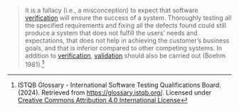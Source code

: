 > It is a fallacy (i.e., a misconception) to expect that software [verification](Verification.md) will ensure the success of a system. Thoroughly testing all the specified requirements and fixing all the defects found could still produce a system that does not fulfill the users’ needs and expectations, that does not help in achieving the customer’s business goals, and that is inferior compared to other competing systems. In addition to [verification](Verification.md), [validation](Validation.md) should also be carried out (Boehm 1981).[^1]

[^1]: ISTQB Glossary - International Software Testing Qualifications Board. (2024). Retrieved from https://glossary.istqb.org/. Licensed under [Creative Commons Attribution 4.0 International License](https://creativecommons.org/licenses/by/4.0/)

